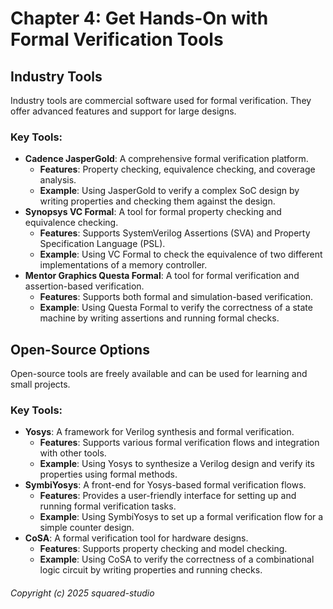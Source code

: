 # Chapter 4: Get Hands-On with Formal Verification Tools

## Industry Tools
Industry tools are commercial software used for formal verification. They offer advanced features and support for large designs.

### Key Tools:
- **Cadence JasperGold**: A comprehensive formal verification platform.
  - **Features**: Property checking, equivalence checking, and coverage analysis.
  - **Example**: Using JasperGold to verify a complex SoC design by writing properties and checking them against the design.
- **Synopsys VC Formal**: A tool for formal property checking and equivalence checking.
  - **Features**: Supports SystemVerilog Assertions (SVA) and Property Specification Language (PSL).
  - **Example**: Using VC Formal to check the equivalence of two different implementations of a memory controller.
- **Mentor Graphics Questa Formal**: A tool for formal verification and assertion-based verification.
  - **Features**: Supports both formal and simulation-based verification.
  - **Example**: Using Questa Formal to verify the correctness of a state machine by writing assertions and running formal checks.

## Open-Source Options
Open-source tools are freely available and can be used for learning and small projects.

### Key Tools:
- **Yosys**: A framework for Verilog synthesis and formal verification.
  - **Features**: Supports various formal verification flows and integration with other tools.
  - **Example**: Using Yosys to synthesize a Verilog design and verify its properties using formal methods.
- **SymbiYosys**: A front-end for Yosys-based formal verification flows.
  - **Features**: Provides a user-friendly interface for setting up and running formal verification tasks.
  - **Example**: Using SymbiYosys to set up a formal verification flow for a simple counter design.
- **CoSA**: A formal verification tool for hardware designs.
  - **Features**: Supports property checking and model checking.
  - **Example**: Using CoSA to verify the correctness of a combinational logic circuit by writing properties and running checks.

###### Copyright (c) 2025 squared-studio

